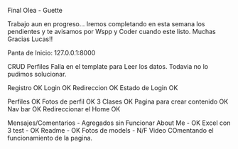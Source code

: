 Final Olea - Guette

Trabajo aun en progreso... Iremos completando en esta semana los pendientes y te avisamos por Wspp y Coder cuando este listo. Muchas Gracias Lucas!!

Panta de Inicio: 127.0.0.1:8000

CRUD Perfiles Falla en el template para Leer los datos. Todavia no lo pudimos solucionar.


Registro	OK
Login	OK
Redireccion 	OK
Estado de Login	OK

Perfiles	OK
Fotos de perfil	OK
3 Clases	OK
Pagina para crear contenido	OK
Nav bar	OK
Redireccionar el Home	OK

Mensajes/Comentarios	- Agregados sin Funcionar
About Me	 - OK
Excel con 3 test	- OK
Readme	- OK
Fotos de models	- N/F
Video COmentando el funcionamiento de la pagina.


 
